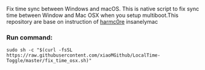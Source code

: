 Fix time sync between Windows and macOS. This is native script to fix sync time between Window and Mac OSX when you setup multiboot.This repository are base on instruction of [harmc0re](http://www.insanelymac.com/forum/topic/264769-fix-the-time-difference-between-osx86-and-windows-in-multiboot-setups) insanelymac

### Run command:
```
sudo sh -c "$(curl -fsSL https://raw.githubusercontent.com/xiaoMGithub/LocalTime-Toggle/master/fix_time_osx.sh)"
```

